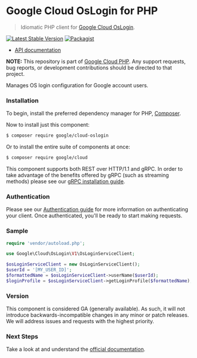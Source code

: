 # Google Cloud OsLogin for PHP

> Idiomatic PHP client for [Google Cloud OsLogin](https://cloud.google.com/compute/docs/oslogin/rest/).

[![Latest Stable Version](https://poser.pugx.org/google/cloud-oslogin/v/stable)](https://packagist.org/packages/google/cloud-oslogin)
[![Packagist](https://img.shields.io/packagist/dm/google/cloud-oslogin.svg)](https://packagist.org/packages/google/cloud-oslogin)

* [API documentation](http://googleapis.github.io/google-cloud-php/#/docs/cloud-oslogin/latest)

**NOTE:** This repository is part of [Google Cloud PHP](https://github.com/googleapis/google-cloud-php). Any
support requests, bug reports, or development contributions should be directed to
that project.

Manages OS login configuration for Google account users.

### Installation

To begin, install the preferred dependency manager for PHP, [Composer](https://getcomposer.org/).

Now to install just this component:

```sh
$ composer require google/cloud-oslogin
```

Or to install the entire suite of components at once:

```sh
$ composer require google/cloud
```

This component supports both REST over HTTP/1.1 and gRPC. In order to take advantage of the benefits offered by gRPC (such as streaming methods)
please see our [gRPC installation guide](https://cloud.google.com/php/grpc).

### Authentication

Please see our [Authentication guide](https://github.com/googleapis/google-cloud-php/blob/master/AUTHENTICATION.md) for more information
on authenticating your client. Once authenticated, you'll be ready to start making requests.

### Sample

```php
require 'vendor/autoload.php';

use Google\Cloud\OsLogin\V1\OsLoginServiceClient;

$osLoginServiceClient = new OsLoginServiceClient();
$userId = '[MY_USER_ID]';
$formattedName = $osLoginServiceClient->userName($userId);
$loginProfile = $osLoginServiceClient->getLoginProfile($formattedName);
```

### Version

This component is considered GA (generally available). As such, it will not introduce backwards-incompatible changes in
any minor or patch releases. We will address issues and requests with the highest priority.

### Next Steps

Take a look at and understand the [official documentation](https://cloud.google.com/compute/docs/oslogin/rest/).
